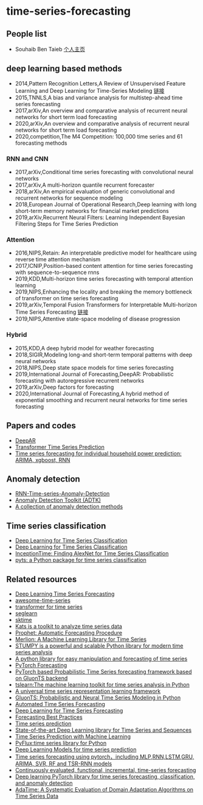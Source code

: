 # time-series-forecasting

## People list

* Souhaib Ben Taieb [个人主页](https://souhaib-bentaieb.com/)

## deep learning based methods
* 2014,Pattern Recognition Letters,A Review of Unsupervised Feature Learning and Deep Learning for Time-Series Modeling [链接](https://blog.csdn.net/weixin_40818267/article/details/102469100)
* 2015,TNNLS,A bias and variance analysis for multistep-ahead time series forecasting
* 2017,arXiv,An overview and comparative analysis of recurrent neural networks for short term load forecasting
* 2020,arXiv,An overview and comparative analysis of recurrent neural networks for short term load forecasting
* 2020,competition,The M4 Competition: 100,000 time series and 61 forecasting methods

### RNN and CNN
* 2017,arXiv,Conditional time series forecasting with convolutional neural networks
* 2017,arXiv,A multi-horizon quantile recurrent forecaster
* 2018,arXiv,An empirical evaluation of generic convolutional and recurrent networks for sequence modeling
* 2018,European Journal of Operational Research,Deep learning with long short-term memory networks for financial market predictions
* 2019,arXiv,Recurrent Neural Filters: Learning Independent Bayesian Filtering Steps for Time Series Prediction

### Attention
* 2016,NIPS,Retain: An interpretable predictive model for healthcare using reverse time attention mechanism
* 2017,ICNIP,Position-based content attention for time series forecasting with sequence-to-sequence rnns
* 2019,KDD,Multi-horizon time series forecasting with temporal attention learning
* 2019,NIPS,Enhancing the locality and breaking the memory bottleneck of transformer on time series forecasting
* 2019,arXiv,Temporal Fusion Transformers for Interpretable Multi-horizon Time Series Forecasting [链接](https://github.com/google-research/google-research/tree/master/tft)
* 2019,NIPS,Attentive state-space modeling of disease progression

### Hybrid
* 2015,KDD,A deep hybrid model for weather forecasting
* 2018,SIGIR,Modeling long-and short-term temporal patterns with deep neural networks
* 2018,NIPS,Deep state space models for time series forecasting
* 2019,International Journal of Forecasting,DeepAR: Probabilistic forecasting with autoregressive recurrent networks
* 2019,arXiv,Deep factors for forecasting
* 2020,International Journal of Forecasting,A hybrid method of exponential smoothing and recurrent neural networks for time series forecasting

## Papers and codes
* [DeepAR](https://github.com/zhykoties/TimeSeries)
* [Transformer Time Series Prediction](https://github.com/oliverguhr/transformer-time-series-prediction)
* [Time series forecasting for individual household power prediction: ARIMA, xgboost, RNN](https://github.com/Jenniferz28/Time-Series-ARIMA-XGBOOST-RNN)

## Anomaly detection
* [RNN-Time-series-Anomaly-Detection](https://github.com/chickenbestlover/RNN-Time-series-Anomaly-Detection)
* [Anomaly Detection Toolkit (ADTK)](https://github.com/arundo/adtk)
* [A collection of anomaly detection methods](https://github.com/shubhomoydas/ad_examples)

## Time series classification
* [Deep Learning for Time Series Classification](https://github.com/cauchyturing/UCR_Time_Series_Classification_Deep_Learning_Baseline)
* [Deep Learning for Time Series Classification](https://github.com/hfawaz/dl-4-tsc)
* [InceptionTime: Finding AlexNet for Time Series Classification](https://github.com/hfawaz/InceptionTime)
* [pyts: a Python package for time series classification](https://github.com/johannfaouzi/pyts)

## Related resources
* [Deep Learning Time Series Forecasting](https://github.com/Alro10/deep-learning-time-series)
* [awesome-time-series](https://github.com/cuge1995/awesome-time-series)
* [transformer for time series](https://github.com/maxjcohen/transformer)
* [seglearn](https://dmbee.github.io/seglearn/)
* [sktime](https://github.com/alan-turing-institute/sktime)
* [Kats is a toolkit to analyze time series data](https://github.com/facebookresearch/Kats)
* [Prophet: Automatic Forecasting Procedure](https://github.com/facebook/prophet)
* [Merlion: A Machine Learning Library for Time Series](https://github.com/salesforce/Merlion)
* [STUMPY is a powerful and scalable Python library for modern time series analysis](https://github.com/TDAmeritrade/stumpy)
* [A python library for easy manipulation and forecasting of time series](https://github.com/unit8co/darts)
* [PyTorch Forecasting](https://github.com/jdb78/pytorch-forecasting)
* [PyTorch based Probabilistic Time Series forecasting framework based on GluonTS backend](https://github.com/zalandoresearch/pytorch-ts)
* [tslearn:The machine learning toolkit for time series analysis in Python](https://github.com/tslearn-team/tslearn)
* [A universal time series representation learning framework](https://github.com/yuezhihan/ts2vec)
* [GluonTS: Probabilistic and Neural Time Series Modeling in Python](https://github.com/awslabs/gluon-ts)
* [Automated Time Series Forecasting](https://github.com/winedarksea/AutoTS)
* [Deep Learning for Time Series Forecasting](https://github.com/Azure/DeepLearningForTimeSeriesForecasting)
* [Forecasting Best Practices](https://github.com/microsoft/forecasting)
* [Time series prediction](https://github.com/LongxingTan/Time-series-prediction)
* [State-of-the-art Deep Learning library for Time Series and Sequences](https://github.com/timeseriesAI/tsai)
* [Time Series Prediction with Machine Learning](https://github.com/maxim5/time-series-machine-learning)
* [PyFlux:time series library for Python](https://github.com/RJT1990/pyflux)
* [Deep Learning Models for time series prediction](https://github.com/EvilPsyCHo/Deep-Time-Series-Prediction)
* [Time series forecasting using pytorch，including MLP,RNN,LSTM,GRU, ARIMA, SVR, RF and TSR-RNN models](https://github.com/zhangxu0307/time_series_forecasting_pytorch)
* [Continuously evaluated, functional, incremental, time-series forecasting](https://github.com/microprediction/timemachines)
* [Deep learning PyTorch library for time series forecasting, classification, and anomaly detection](https://github.com/AIStream-Peelout/flow-forecast)
* [AdaTime: A Systematic Evaluation of Domain Adaptation Algorithms on Time Series Data](https://github.com/emadeldeen24/AdaTime)
